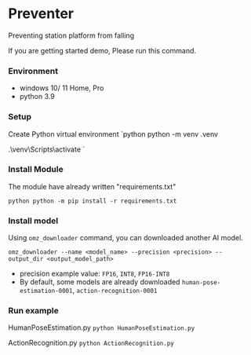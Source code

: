 # Preventer

Preventing station platform from falling

If you are getting started demo, Please run this command.

### Environment

- windows 10/ 11 Home, Pro
- python 3.9


### Setup

Create Python virtual environment
`python
python -m venv .venv

.\venv\Scripts\activate
`

### Install Module

The module have already written "requirements.txt"

`python
python -m pip install -r requirements.txt
`

### Install model

Using `omz_downloader` command, you can downloaded another AI model.

`
omz_downloader --name <model_name> --precision <precision> --output_dir <output_model_path>
`
* precision example value: `FP16`, `INT8`, `FP16-INT8`
* By default, some models are already downloaded
`human-pose-estimation-0001`, `action-recognition-0001`

### Run example

HumanPoseEstimation.py
`
python HumanPoseEstimation.py
`

ActionRecognition.py
`
python ActionRecognition.py
`
